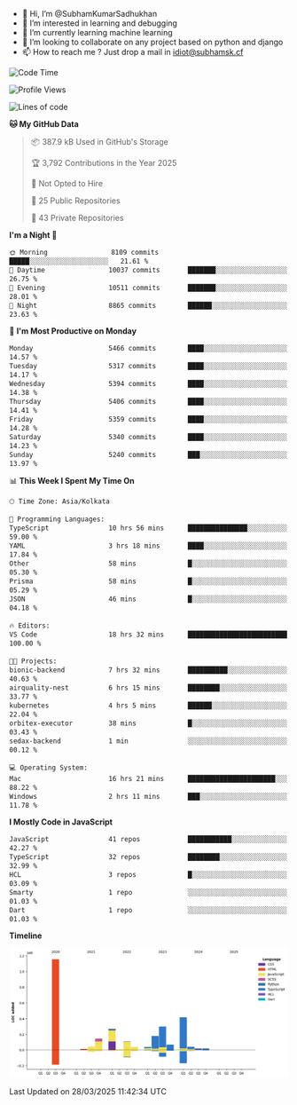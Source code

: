 - 👋 Hi, I’m @SubhamKumarSadhukhan
- 👀 I’m interested in learning and debugging
- 🌱 I’m currently learning machine learning
- 💞️ I’m looking to collaborate on any project based on python and django
- 📫 How to reach me ?
      Just drop a mail in idiot@subhamsk.cf

<!---
SubhamKumarSadhukhan/SubhamKumarSadhukhan is a ✨ special ✨ repository because its `README.md` (this file) appears on your GitHub profile.
You can click the Preview link to take a look at your changes.
--->


<!--START_SECTION:waka-->
![Code Time](http://img.shields.io/badge/Code%20Time-2%2C810%20hrs%205%20mins-blue)

![Profile Views](http://img.shields.io/badge/Profile%20Views-3-blue)

![Lines of code](https://img.shields.io/badge/From%20Hello%20World%20I%27ve%20Written-2.8%20million%20lines%20of%20code-blue)

**🐱 My GitHub Data** 

> 📦 387.9 kB Used in GitHub's Storage 
 > 
> 🏆 3,792 Contributions in the Year 2025
 > 
> 🚫 Not Opted to Hire
 > 
> 📜 25 Public Repositories 
 > 
> 🔑 43 Private Repositories 
 > 
**I'm a Night 🦉** 

```text
🌞 Morning                8109 commits        █████░░░░░░░░░░░░░░░░░░░░   21.61 % 
🌆 Daytime                10037 commits       ███████░░░░░░░░░░░░░░░░░░   26.75 % 
🌃 Evening                10511 commits       ███████░░░░░░░░░░░░░░░░░░   28.01 % 
🌙 Night                  8865 commits        ██████░░░░░░░░░░░░░░░░░░░   23.63 % 
```
📅 **I'm Most Productive on Monday** 

```text
Monday                   5466 commits        ████░░░░░░░░░░░░░░░░░░░░░   14.57 % 
Tuesday                  5317 commits        ████░░░░░░░░░░░░░░░░░░░░░   14.17 % 
Wednesday                5394 commits        ████░░░░░░░░░░░░░░░░░░░░░   14.38 % 
Thursday                 5406 commits        ████░░░░░░░░░░░░░░░░░░░░░   14.41 % 
Friday                   5359 commits        ████░░░░░░░░░░░░░░░░░░░░░   14.28 % 
Saturday                 5340 commits        ████░░░░░░░░░░░░░░░░░░░░░   14.23 % 
Sunday                   5240 commits        ███░░░░░░░░░░░░░░░░░░░░░░   13.97 % 
```


📊 **This Week I Spent My Time On** 

```text
🕑︎ Time Zone: Asia/Kolkata

💬 Programming Languages: 
TypeScript               10 hrs 56 mins      ███████████████░░░░░░░░░░   59.00 % 
YAML                     3 hrs 18 mins       ████░░░░░░░░░░░░░░░░░░░░░   17.84 % 
Other                    58 mins             █░░░░░░░░░░░░░░░░░░░░░░░░   05.30 % 
Prisma                   58 mins             █░░░░░░░░░░░░░░░░░░░░░░░░   05.29 % 
JSON                     46 mins             █░░░░░░░░░░░░░░░░░░░░░░░░   04.18 % 

🔥 Editors: 
VS Code                  18 hrs 32 mins      █████████████████████████   100.00 % 

🐱‍💻 Projects: 
bionic-backend           7 hrs 32 mins       ██████████░░░░░░░░░░░░░░░   40.63 % 
airquality-nest          6 hrs 15 mins       ████████░░░░░░░░░░░░░░░░░   33.77 % 
kubernetes               4 hrs 5 mins        ██████░░░░░░░░░░░░░░░░░░░   22.04 % 
orbitex-executor         38 mins             █░░░░░░░░░░░░░░░░░░░░░░░░   03.43 % 
sedax-backend            1 min               ░░░░░░░░░░░░░░░░░░░░░░░░░   00.12 % 

💻 Operating System: 
Mac                      16 hrs 21 mins      ██████████████████████░░░   88.22 % 
Windows                  2 hrs 11 mins       ███░░░░░░░░░░░░░░░░░░░░░░   11.78 % 
```

**I Mostly Code in JavaScript** 

```text
JavaScript               41 repos            ███████████░░░░░░░░░░░░░░   42.27 % 
TypeScript               32 repos            ████████░░░░░░░░░░░░░░░░░   32.99 % 
HCL                      3 repos             █░░░░░░░░░░░░░░░░░░░░░░░░   03.09 % 
Smarty                   1 repo              ░░░░░░░░░░░░░░░░░░░░░░░░░   01.03 % 
Dart                     1 repo              ░░░░░░░░░░░░░░░░░░░░░░░░░   01.03 % 
```



**Timeline**

![Lines of Code chart](https://raw.githubusercontent.com/SubhamKumarSadhukhan/SubhamKumarSadhukhan/main/assets/bar_graph.png)


 Last Updated on 28/03/2025 11:42:34 UTC
<!--END_SECTION:waka-->
